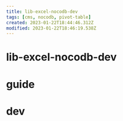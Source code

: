 ```yaml
---
title: lib-excel-nocodb-dev
tags: [cms, nocodb, pivot-table]
created: 2023-01-22T18:44:46.312Z
modified: 2023-01-22T18:46:19.538Z
---
```


# lib-excel-nocodb-dev

# guide

# dev
